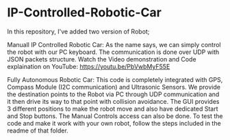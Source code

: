 # IP-Controlled-Robotic-Car

In this repository, I've added two version of Robot;

Manuall IP Controlled Robotic Car:
    As the name says, we can simply control the robot with our PC keyboard. The communication is done over UDP with JSON packets structure. Watch the Video demonstration and Code explaination on YouTube: https://youtu.be/PbVwbMyF55E
    

Fully Autonomous Robotic Car: 
    This code is completely integrated with GPS, Compass Module (I2C communication) and Ultrasonic Sensors. We provide the destination points to the Robot via PC through UDP communication and it then drive its way to that point with collision avoidance. The GUI provides 3 different positions to make the robot move and also have dedicated Start and Stop buttons. The Manual Controls access can also be done. To test the code and make it work with your own robot, follow the steps included in the readme of that folder.
    
    
